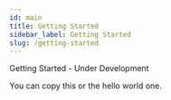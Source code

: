 ```yaml
---
id: main
title: Getting Started
sidebar_label: Getting Started
slug: /getting-started
---
```


Getting Started - Under Development

You can copy this or the hello world one.
